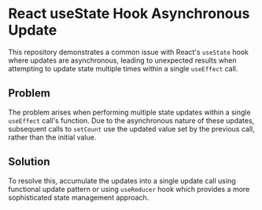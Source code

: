 # React useState Hook Asynchronous Update
This repository demonstrates a common issue with React's `useState` hook where updates are asynchronous, leading to unexpected results when attempting to update state multiple times within a single `useEffect` call.

## Problem
The problem arises when performing multiple state updates within a single `useEffect` call's function.  Due to the asynchronous nature of these updates, subsequent calls to `setCount` use the updated value set by the previous call, rather than the initial value.

## Solution
To resolve this, accumulate the updates into a single update call using functional update pattern or using `useReducer` hook which provides a more sophisticated state management approach.